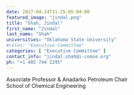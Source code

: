 ```yaml
---
date: 2017-04-14T11:25:05-04:00
featured_image: "jindal.png"
title: "Shah, Jindal"
first_name: "Jindal"
last_name: "Shah"
universities: "Oklahoma State University"
#roles: "Executive Committee"
categories: [ "Executive Committee" ]
contact_info: "jindal.shah@i-comse.org"
ph: "+1 405 744 2295"
---
```


Associate Professor &amp; Anadarko Petroleum Chair\
School of Chemical Engineering




